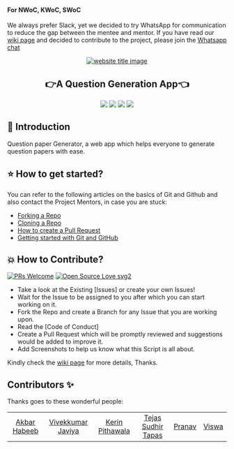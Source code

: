 #### For NWoC, KWoC, SWoC
We always prefer Slack, yet we decided to try WhatsApp for communication to reduce the gap between the mentee and mentor. If you have read our [wiki page](https://github.com/Team-Tomato/QP-Generator/wiki) and decided to contribute to the project, please join the [Whatsapp chat](https://chat.whatsapp.com/FPC7s89jrtr44ZvCHY9CJM)

<p align="center">
  <a href="#"><img src="https://capsule-render.vercel.app/api?type=rect&color=009ACD&height=100&section=header&text=QP-Generator&fontSize=60%&fontColor=ffffff" alt="website title image"></a>
  <h2 align="center">👉A Question Generation App👈</h2>
</p>


<p align="center">
<img src="https://img.shields.io/badge/language-React-blue?style=for-the-badge">
<img src="https://img.shields.io/badge/language-Javascript-blue?style=for-the-badge">
<img src="https://img.shields.io/badge/language-CSS-blue?style=for-the-badge">
<img src="https://img.shields.io/badge/language-Nodejs-blue?style=for-the-badge">  
 </p>
 

## 📌 Introduction

Question paper Generator, a web app which helps everyone to generate question papers with ease.

## ⭐ How to get started?

You can refer to the following articles on the basics of Git and Github and also contact the Project Mentors, in case you are stuck:

- [Forking a Repo](https://help.github.com/en/github/getting-started-with-github/fork-a-repo)
- [Cloning a Repo](https://help.github.com/en/desktop/contributing-to-projects/creating-a-pull-request)
- [How to create a Pull Request](https://opensource.com/article/19/7/create-pull-request-github)
- [Getting started with Git and GitHub](https://towardsdatascience.com/getting-started-with-git-and-github-6fcd0f2d4ac6)

## 💥 How to Contribute?

[![PRs Welcome](https://img.shields.io/badge/PRs-welcome-brightgreen.svg?style=flat-square)](http://makeapullrequest.com)
[![Open Source Love svg2](https://badges.frapsoft.com/os/v2/open-source.svg?v=103)](https://github.com/ellerbrock/open-source-badges/)

- Take a look at the Existing [Issues] or create your own Issues!
- Wait for the Issue to be assigned to you after which you can start working on it.
- Fork the Repo and create a Branch for any Issue that you are working upon.
- Read the [Code of Conduct]
- Create a Pull Request which will be promptly reviewed and suggestions would be added to improve it.
- Add Screenshots to help us know what this Script is all about.

Kindly check the [wiki page](https://github.com/Team-Tomato/QP-Generator/wiki) for more details, Thanks.

## Contributors ✨

Thanks goes to these wonderful people:

<!-- ALL-CONTRIBUTORS-LIST:START - Do not remove or modify this section -->
<!-- prettier-ignore-start -->
<!-- markdownlint-disable -->
<table>
  <tr>
    <td align="center"><a href="https://github.com/AkbarHabeeb">Akbar Habeeb </a></td>
 <td align="center"><a href="https://github.com/codewithvk">Vivekkumar Javiya</a></td>
<td align="center"><a href="https://github.com/Kerveyfelix">Kerin Pithawala</a></td>
    <td align="center"><a href="https://github.com/Tejas1510"> Tejas Sudhir Tapas </a></td>
    <td align="center"><a href="https://github.com/Pranav016">Pranav</a></td>
 <td align="center"><a href="https://github.com/viswamvs"> Viswa</a></td>
   
  </tr>
</table>
